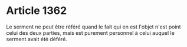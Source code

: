 # Article 1362

Le serment ne peut être référé quand le fait qui en est l'objet n'est point celui des deux parties, mais est purement personnel à celui auquel le serment avait été déféré.